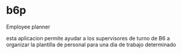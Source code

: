 b6p
===

Employee planner

esta aplicacion permite ayudar a los supervisores de turno de B6 a organizar la plantilla de personal para una dia de trabajo determinado


